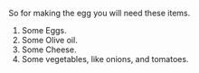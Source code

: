So for making the egg you will need these items.

1. Some Eggs.
2. Some Olive oil.
3. Some Cheese.
4. Some vegetables, like onions, and tomatoes.